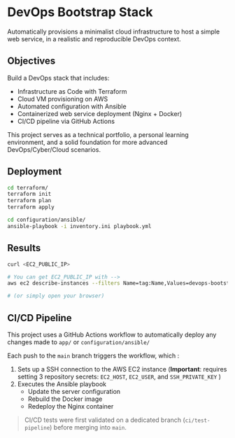 # DevOps Bootstrap Stack

Automatically provisions a minimalist cloud infrastructure to host a simple web service, in a realistic and reproducible DevOps context.

## Objectives

Build a DevOps stack that includes:

- Infrastructure as Code with Terraform
- Cloud VM provisioning on AWS
- Automated configuration with Ansible 
- Containerized web service deployment (Nginx + Docker)
- CI/CD pipeline via GitHub Actions

This project serves as a technical portfolio, a personal learning environment, and a solid foundation for more advanced DevOps/Cyber/Cloud scenarios.

## Deployment

```bash
cd terraform/
terraform init
terraform plan
terraform apply

cd configuration/ansible/
ansible-playbook -i inventory.ini playbook.yml
```

## Results

```bash
curl <EC2_PUBLIC_IP>

# You can get EC2_PUBLIC_IP with -->
aws ec2 describe-instances --filters Name=tag:Name,Values=devops-bootstrap-instance --query 'Reservations[*].Instances[*].NetworkInterfaces[*].Association.PublicIp' | grep [0-9] | sed -e 's/ *//' -e 's/"//g'

# (or simply open your browser) 
```

## CI/CD Pipeline

This project uses a GitHub Actions workflow to automatically deploy any changes made to `app/` or `configuration/ansible/`

Each push to the `main` branch triggers the workflow, which :

1. Sets up a SSH connection to the AWS EC2 instance (**Important**: requires setting 3 repository secrets: `EC2_HOST`, `EC2_USER`, and `SSH_PRIVATE_KEY` )
2. Executes the Ansible playbook
	- Update the server configuration
	- Rebuild the Docker image
	- Redeploy the Nginx container

> CI/CD tests were first validated on a dedicated branch (`ci/test-pipeline`) before merging into `main`.
